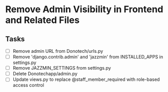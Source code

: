 # Remove Admin Visibility in Frontend and Related Files

## Tasks
- [ ] Remove admin URL from Donotech/urls.py
- [ ] Remove 'django.contrib.admin' and 'jazzmin' from INSTALLED_APPS in settings.py
- [ ] Remove JAZZMIN_SETTINGS from settings.py
- [ ] Delete Donotechapp/admin.py
- [ ] Update views.py to replace @staff_member_required with role-based access control
